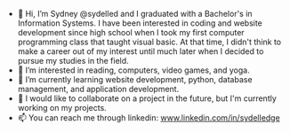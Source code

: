 - 👋 Hi, I’m Sydney @sydelled and I graduated with a Bachelor's in Information Systems. I have been interested in coding and website development since high school when I took my first computer programming class that taught visual basic. At that time, I didn't think to make a career out of my interest until much later when I decided to pursue my studies in the field. 
- 👀 I’m interested in reading, computers, video games, and yoga.
- 🌱 I’m currently learning website development, python, database management, and application development.
- 💞️ I would like to collaborate on a project in the future, but I'm currently working on my projects.
- 📫 You can reach me through linkedin: www.linkedin.com/in/sydelledge


<!---
sydelled/sydelled is a ✨ special ✨ repository because its `README.md` (this file) appears on your GitHub profile.
You can click the Preview link to take a look at your changes.
--->
